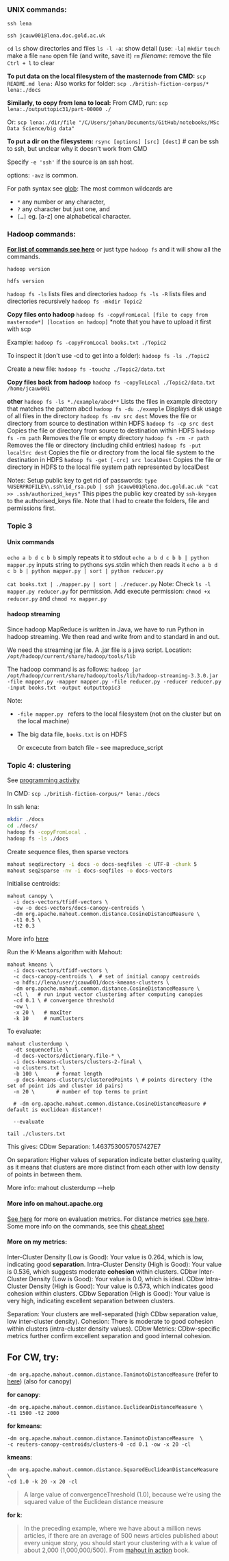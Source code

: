 ### UNIX commands:

`ssh lena`

`ssh jcauw001@lena.doc.gold.ac.uk`

`cd`
`ls` show directories and files
`ls -l -a`: show detail (use: `-la`)
`mkdir`
`touch` make a file
`nano` open file (and write, save it)
`rm` *filename*: remove the file
`Ctrl + l` to clear

**To put data on the local filesystem of the masternode from CMD:**
`scp README.md lena:` 
Also works for folder:
`scp ./british-fiction-corpus/* lena:./docs`

**Similarly, to copy from lena to local:**
From CMD, run: `scp lena:./outputtopic31/part-00000 ./`

Or:
`scp lena:./dir/file "/C/Users/johan/Documents/GitHub/notebooks/MSc Data Science/big data"`

**To put a dir on the filesystem:**
`rsync [options] [src] [dest]` # can be ssh to ssh, but unclear why it doesn't work from CMD

Specify `-e 'ssh'` if the source is an ssh host.

options: `-avz` is common.

For path syntax see [glob](https://en.wikipedia.org/wiki/Glob_%28programming%29): The most common wildcards are 
- `*` any number or any character, 
- `?` any character but just one, and 
- `[…]` eg. [a-z] one alphabetical character.

### Hadoop commands:
**[For list of commands see here](https://hadoop.apache.org/docs/r3.3.0/hadoop-project-dist/hadoop-common/FileSystemShell.html#moveFromLocal)** or just type `hadoop fs` and it will show all the commands.

`hadoop version`

`hdfs version` 

`hadoop fs -ls` lists files and directories
`hadoop fs -ls -R` lists files and directories recursively
`hadoop fs -mkdir Topic2`

**Copy files onto hadoop**
`hadoop fs -copyFromLocal [file to copy from masternode*] [location on hadoop]`
*note that you have to upload it first with scp

Example: `hadoop fs -copyFromLocal books.txt ./Topic2`

To inspect it (don't use -cd to get into a folder): `hadoop fs -ls ./Topic2`

Create a new file: `hadoop fs -touchz ./Topic2/data.txt`

**Copy files back from hadoop**
`hadoop fs -copyToLocal ./Topic2/data.txt /home/jcauw001`

**other**
`hadoop fs -ls *./example/abcd**`		Lists the files in example directory that matches the pattern abcd
`hadoop fs -du ./example`		Displays disk usage of all files in the directory
`hadoop fs -mv src dest`		Moves the file or directory from source to destination within HDFS
`hadoop fs -cp src dest`		Copies the file or directory from source to destination within HDFS
`hadoop fs -rm path`		Removes the file or empty directory
`hadoop fs -rm -r path`		Removes the file or directory (including child entries)
`hadoop fs -put localSrc dest`		Copies the file or directory from the local file system to the destination in HDFS
`hadoop fs -get [-crc] src localDest`		Copies the file or directory in HDFS to the local file system path represented by localDest

Notes:
Setup public key to get rid of passwords:
`type %USERPROFILE%\.ssh\id_rsa.pub | ssh jcauw001@lena.doc.gold.ac.uk "cat >> .ssh/authorized_keys"`
This pipes the public key created by `ssh-keygen` to the authorised_keys file. Note that I had to create the folders, file and permissions first.

### Topic 3
#### Unix commands
`echo a b d c b b` simply repeats it to stdout
`echo a b d c b b | python mapper.py` inputs string to pythons sys.stdin which then reads it
`echo a b d c b b | python mapper.py | sort | python reducer.py`

`cat books.txt | ./mapper.py | sort | ./reducer.py`
Note:
Check `ls -l mapper.py reducer.py` for permission.
Add execute permission: `chmod +x reducer.py` and `chmod +x mapper.py`

#### hadoop streaming
Since hadoop MapReduce is written in Java, we have to run Python in hadoop streaming. We then read and write from and to standard in and out.

We need the streaming jar file. A .jar file is a java script. 
Location: `/opt/hadoop/current/share/hadoop/tools/lib`

The hadoop command is as follows:
`hadoop jar /opt/hadoop/current/share/hadoop/tools/lib/hadoop-streaming-3.3.0.jar -file mapper.py -mapper mapper.py -file reducer.py -reducer reducer.py -input books.txt -output outputtopic3`

Note: 
- `-file mapper.py ` refers to the local filesystem (not on the cluster but on the local machine)
- The big data file, `books.txt` is on HDFS
  
  Or excecute from batch file - see mapreduce_script

### Topic 4: clustering

See [programming activity](https://learn.london.ac.uk/pluginfile.php/371923/mod_page/content/14/Topic4_ProgrammingActivity-151220.html)

In CMD:
`scp ./british-fiction-corpus/* lena:./docs`

In ssh lena:
```bash
mkdir ./docs
cd ./docs/
hadoop fs -copyFromLocal .
hadoop fs -ls ./docs
```
Create sequence files, then sparse vectors
```bash
mahout seqdirectory -i docs -o docs-seqfiles -c UTF-8 -chunk 5
mahout seq2sparse -nv -i docs-seqfiles -o docs-vectors
```

Initialise centroids:
```
mahout canopy \
  -i docs-vectors/tfidf-vectors \
  -ow -o docs-vectors/docs-canopy-centroids \
  -dm org.apache.mahout.common.distance.CosineDistanceMeasure \
  -t1 0.5 \
  -t2 0.3
```

More info [here](https://people.apache.org/~isabel/content/users/clustering/canopy-clustering.html)

Run the K-Means algorithm with Mahout:
```
mahout kmeans \
  -i docs-vectors/tfidf-vectors \
  -c docs-canopy-centroids \  # set of initial canopy centroids 
  -o hdfs://lena/user/jcauw001/docs-kmeans-clusters \
  -dm org.apache.mahout.common.distance.CosineDistanceMeasure \
  -cl \   # run input vector clustering after computing canopies
  -cd 0.1 \ # convergence threshold
  -ow \
  -x 20 \   # maxIter 
  -k 10     # numClusters
```    

To evaluate:
```
mahout clusterdump \
  -dt sequencefile \
  -d docs-vectors/dictionary.file-* \
  -i docs-kmeans-clusters/clusters-2-final \
  -o clusters.txt \
  -b 100 \      # format length
  -p docs-kmeans-clusters/clusteredPoints \ # points directory (the set of point ids and cluster id pairs)
  -n 20 \       # number of top terms to print
  
  # -dm org.apache.mahout.common.distance.CosineDistanceMeasure # default is euclidean distance!!

  --evaluate
```

`tail ./clusters.txt`

This gives:
CDbw Separation: 1.4637530057057427E7

On separation: Higher values of separation indicate better clustering quality, as it means that clusters are more distinct from each other with low density of points in between them.

More info: mahout clusterdump --help

#### More info on mahout.apache.org
[See here](https://mahout.apache.org/docs/0.13.0/api/docs/mahout-integration/org/apache/mahout/clustering/cdbw/CDbwEvaluator.html) for more on evaluation metrics. For distance metrics [see here](https://mahout.apache.org/docs/0.13.0/api/docs/mahout-mr/org/apache/mahout/common/distance/package-summary.html). Some more info on the commands, see this [cheat sheet](https://gist.github.com/zviri/7766943)


#### More on my metrics:
Inter-Cluster Density (Low is Good): Your value is 0.264, which is low, indicating good **separation**.
Intra-Cluster Density (High is Good): Your value is 0.536, which suggests moderate **cohesion** within clusters.
CDbw Inter-Cluster Density (Low is Good): Your value is 0.0, which is ideal.
CDbw Intra-Cluster Density (High is Good): Your value is 0.573, which indicates good cohesion within clusters.
CDbw Separation (High is Good): Your value is very high, indicating excellent separation between clusters.

Separation: Your clusters are well-separated (high CDbw separation value, low inter-cluster density).
Cohesion: There is moderate to good cohesion within clusters (intra-cluster density values).
CDbw Metrics: CDbw-specific metrics further confirm excellent separation and good internal cohesion.

## For CW, try:
`-dm org.apache.mahout.common.distance.TanimotoDistanceMeasure` (refer to [here](https://learning.oreilly.com/library/view/mahout-in-action/9781935182689/kindle_split_019.html#ch09)) (also for canopy)

**for canopy**: 
```
-dm org.apache.mahout.common.distance.EuclideanDistanceMeasure \
-t1 1500 -t2 2000
```
**for kmeans**: 
```
-dm org.apache.mahout.common.distance.TanimotoDistanceMeasure  \
-c reuters-canopy-centroids/clusters-0 -cd 0.1 -ow -x 20 -cl
```

**kmeans**: 
```
-dm org.apache.mahout.common.distance.SquaredEuclideanDistanceMeasure \
-cd 1.0 -k 20 -x 20 -cl
```
> A large value of convergenceThreshold (1.0), because we’re using the squared value of the Euclidean distance measure

**for k**:
> In the preceding example, where we have about a million news articles, if there are an average of 500 news articles published about every unique story, you should start your clustering with a k value of about 2,000 (1,000,000/500).
From [mahout in action](https://learning.oreilly.com/library/view/mahout-in-action/9781935182689/kindle_split_019.html#ch09) book.
